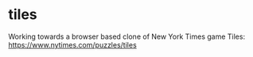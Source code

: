 # tiles
Working towards a browser based clone of New York Times game Tiles: https://www.nytimes.com/puzzles/tiles
